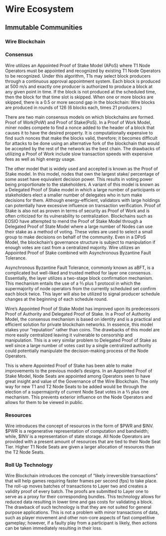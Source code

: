 # Wire Ecosystem 

## Immutable Communities

### Wire Blockchain

### Consensus

Wire utilizes an Appointed Proof of Stake Model (APoS) where T1 Node Operators must be appointed and recognized by existing T1 Node Operators to be recognized. Under this algorithm, T1s may select block producers through a continuous approval appointment system. Each block is produced at 500 m/s and exactly one producer is authorized to produce a block at any given point in time. If the block is not produced at the scheduled time, then the block for that time slot is skipped. When one or more blocks are skipped, there is a 0.5 or more second gap in the blockchain: Wire blocks are produced in rounds of 126 (6 blocks each, times 21 producers.) 


There are two main consensus models on which blockchains are formed. Proof of Work(PoW) and Proof of Stake(PoS). In a Proof of Work Model, miner nodes compete to find a nonce added to the header of a block that causes it to have the desired property. It is computationally expensive to find such nonces that make the blocks valid, therefore; it becomes difficult for attacks to be done using an alternative fork of the blockchain that would be accepted by the rest of the network as the best chain. The drawbacks of utilizing a Proof of Work include slow transaction speeds with expensive fees as well as high energy usage.

The other model that is widely used and accepted is known as the Proof of Stake model. In this model, nodes that own the largest stake/ percentage of some asset have equivalent decision power. This results in voting power being proportionate to the stakeholders. A variant of this model is known as a Delegated Proof of Stake model in which a large number of participants or stakeholders elect a smaller number of delegates who in turn make decisions for them. Although energy-efficient, validators with large holdings can potentially have excessive influence on transaction verification. Proof of Stake is also not as proven in terms of security as Proof of Work and is often criticized for its vulnerability to centralization. Blockchains such as EOSIO have attempted to mend the Proof of Stake Model through a Delegated Proof of State Model where a large number of Nodes can use their stake as a method of voting. These votes are used to select a small group to make decisions on behalf of the community. Even in a DPoS Model, the blockchain’s governance structure is subject to manipulation if enough votes are cast from a centralized majority. Wire utilizes an Appointed Proof of Stake combined with Asynchronous Byzantine Fault Tolerance. 

Asynchronous Byzantine Fault Tolerance, commonly known as aBFT, is a complicated but well-liked and trusted method for layer one consensus. Essentially, the layer utilizes a two-stage block confirmation mechanism. This mechanism entails the use of a ⅔ plus 1 protocol in which the supermajority of node operators from the currently scheduled set confirm each block twice. This layer will also be utilized to signal producer schedule changes at the beginning of each schedule round.

Wire’s Appointed Proof of Stake Model has improved upon its predecessors Proof of Authority and Delegated Proof of Stake. In a Proof of Authority Model, the consensus mechanism is based on identity and is a practical and efficient solution for private blockchain networks. In essence, this model stakes your “reputation” rather than coins. The drawbacks of this model are more easily centralized leaving it vulnerable to censorship and manipulation. This is a very similar problem to Delegated Proof of Stake as well since a large number of votes cast by a single centralized authority could potentially manipulate the decision-making process of the Node Operators.

This is where Appointed Proof of Stake has been able to make improvements to the previous model’s designs. In an Appointed Proof of Stake Model, Node Seats are appointed among Operators seen to have great insight and value of the Governance of the Wire Blockchain. The only way for new T1 and T2 Node Seats to be added would be through the election of a supermajority of current Node Seat votes in a ⅔ plus one mechanism. This prevents exterior influence on the Node Operators and allows for them to be viewed in public. 

### Resources

Wire introduces the concept of resources in the form of $PWR and $INV. $PWR is a regenerative representation of computation and bandwidth; while, $INV is a representation of state storage. All Node Operators are provided with a present amount of resources that are tied to their Node Seat Tier. Higher T1 Node Seats are given a larger allocation of resources than the T2 Node Seats. 

### Roll Up Technology 

Wire Blockchain introduces the concept of “likely irreversible transactions” that will help games requiring faster frames per second (fps) to take place. The roll-up moves batches of transactions to Layer two and creates a validity proof of every batch. The proofs are submitted to Layer one to serve as a proxy for their corresponding bundles. This technology allows for reduced data resulting in lower time and gas costs for validating a block. The drawback of such technology is that they are not suited for general purpose applications. This is not a problem with minor transactions of data, such as player movement and other non-core aspects of fast competitive gameplay; however, if a faulty play from a participant is likely, then actions can be taken immediately resulting in their loss.
